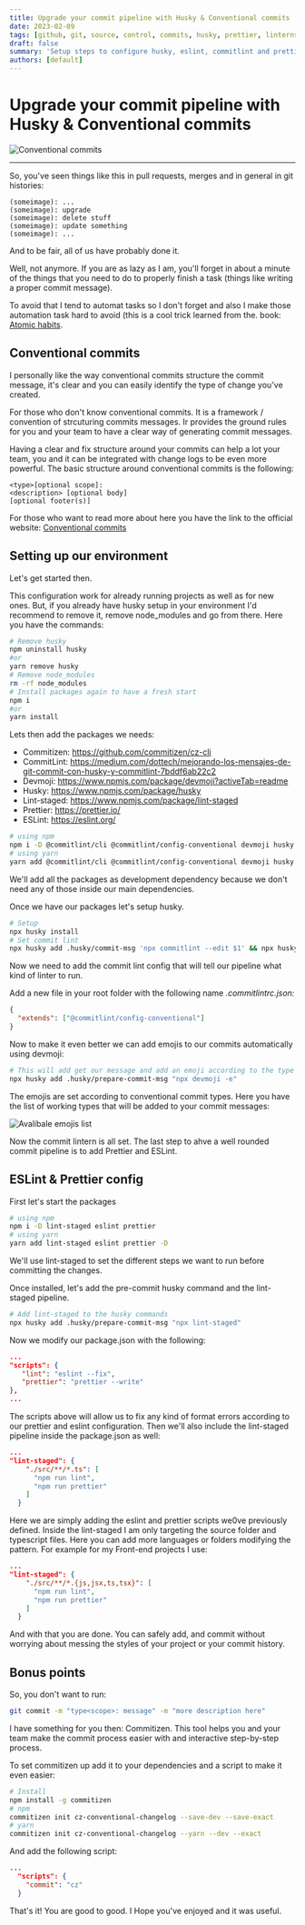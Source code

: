 ```yaml
---
title: Upgrade your commit pipeline with Husky & Conventional commits
date: 2023-02-09
tags: [github, git, source, control, commits, husky, prettier, linterns]
draft: false
summary: 'Setup steps to configure husky, eslint, commitlint and prettier to create a powerful and secure commit pipeline for you and your team.'
authors: [default]
---
```


# Upgrade your commit pipeline with Husky & Conventional commits

![Conventional commits](https://cdn-images-1.medium.com/max/1600/0*Zjq7omx4l6HlWk6H)

---

So, you've seen things like this in pull requests, merges and in general in git histories:

```
(someimage): ...
(someimage): upgrade
(someimage): delete stuff
(someimage): update something
(someimage): ...
```

And to be fair, all of us have probably done it.

Well, not anymore. If you are as lazy as I am, you'll forget in about a minute of the things that you need to do to properly finish a task (things like writing a proper commit message).

To avoid that I tend to automat tasks so I don't forget and also I make those automation task hard to avoid (this is a cool trick learned from the. book: [Atomic habits](https://medium.com/r/?url=https%3A%2F%2Fwww.amazon.es%2Fs%3Fk%3Datomic%2Bhabit%26adgrpid%3D59516238609%26gclid%3DCjwKCAiArY2fBhB9EiwAWqHK6rgWBThsiX5gzrjL_EWghQC4-t7cv9B8Yn4t8JDjZUpkYBuf6Z4D2RoCE2sQAvD_BwE%26hvadid%3D601335169435%26hvdev%3Dc%26hvlocphy%3D1005436%26hvnetw%3Dg%26hvqmt%3De%26hvrand%3D8944470735068097509%26hvtargid%3Dkwd-556802191131%26hydadcr%3D13137_2308018%26tag%3Dhydes-21%26ref%3Dpd_sl_705dglyucu_e).

## Conventional commits

I personally like the way conventional commits structure the commit message, it's
clear and you can easily identify the type of change you've created.

For those who don't know conventional commits. It is a framework / convention of strcuturing commits messages. Ir provides the ground rules for you and your team to have a clear way of generating commit messages.

Having a clear and fix structure around your commits can help a lot your team, you and it can be integrated with change logs to be even more powerful.
The basic structure around conventional commits is the following:

```
<type>[optional scope]:
<description> [optional body]
[optional footer(s)]
```

For those who want to read more about here you have the link to the official website: [Conventional commits](https://www.conventionalcommits.org/en/v1.0.0/)

## Setting up our environment

Let's get started then.

This configuration work for already running projects as well as for new ones. But, if you already have husky setup in your environment I'd recommend to remove it, remove node_modules and go from there. Here you have the commands:

```bash
# Remove husky
npm uninstall husky
#or
yarn remove husky
# Remove node_modules
rm -rf node_modules
# Install packages again to have a fresh start
npm i
#or
yarn install
```

Lets then add the packages we needs:

- Commitizen: https://github.com/commitizen/cz-cli
- CommitLint: https://medium.com/dottech/mejorando-los-mensajes-de-git-commit-con-husky-y-commitlint-7bddf6ab22c2
- Devmoji: https://www.npmjs.com/package/devmoji?activeTab=readme
- Husky: https://www.npmjs.com/package/husky
- Lint-staged: https://www.npmjs.com/package/lint-staged
- Prettier: https://prettier.io/
- ESLint: https://eslint.org/

```bash
# using npm
npm i -D @commitlint/cli @commitlint/config-conventional devmoji husky
# using yarn
yarn add @commitlint/cli @commitlint/config-conventional devmoji husky -D
```

We'll add all the packages as development dependency because we don't need any of those inside our main dependencies.

Once we have our packages let's setup husky.

```bash
# Setup
npx husky install
# Set commit lint
npx husky add .husky/commit-msg 'npx commitlint --edit $1' && npx husky add .husky/commit-msg  'npx --no -- commitlint --edit ${1}'
```

Now we need to add the commit lint config that will tell our pipeline what kind of linter to run.

Add a new file in your root folder with the following name *.commitlintrc.json:*

```json
{
  "extends": ["@commitlint/config-conventional"]
}
```

Now to make it even better we can add emojis to our commits automatically using devmoji:

```bash
# This will add get our message and add an emoji according to the type of commit.
npx husky add .husky/prepare-commit-msg "npx devmoji -e"
```

The emojis are set according to conventional commit types. Here you have the list of working types that will be added to your commit messages:

![Avalibale emojis list](https://cdn-images-1.medium.com/max/1600/0*taL2niaDA83751gt.png)

Now the commit lintern is all set. The last step to ahve a well rounded commit pipeline is to add Prettier and ESLint.

## ESLint & Prettier config

First let's start the packages

```bash
# using npm
npm i -D lint-staged eslint prettier
# using yarn
yarn add lint-staged eslint prettier -D
```

We'll use lint-staged to set the different steps we want to run before committing the changes.

Once installed, let's add the pre-commit husky command and the lint-staged pipeline.

```bash
# Add lint-staged to the husky commands
npx husky add .husky/prepare-commit-msg "npx lint-staged"
```

Now we modify our package.json with the following:

```json
...
"scripts": {
   "lint": "eslint --fix",
   "prettier": "prettier --write"
},
...
```

The scripts above will allow us to fix any kind of format errors according to our prettier and eslint configuration.
Then we'll also include the lint-staged pipeline inside the package.json as well:

```json
...
"lint-staged": {
    "./src/**/*.ts": [
      "npm run lint",
      "npm run prettier"
    ]
  }
```

Here we are simply adding the eslint and prettier scripts we0ve previously defined. Inside the lint-staged I am only targeting the source folder and typescript files. Here you can add more languages or folders modifying the pattern.
For example for my Front-end projects I use:

```json
...
"lint-staged": {
    "./src/**/*.{js,jsx,ts,tsx}": [
      "npm run lint",
      "npm run prettier"
    ]
  }
```

And with that you are done.
You can safely add, and commit without worrying about messing the styles of your project or your commit history.

## Bonus points

So, you don't want to run:

```bash
git commit -m "type<scope>: message" -m "more description here"
```

I have something for you then: Commitizen. This tool helps you and your team make the commit process easier with and interactive step-by-step process.

To set commitizen up add it to your dependencies and a script to make it even easier:

```bash
# Install
npm install -g commitizen
# npm
commitizen init cz-conventional-changelog --save-dev --save-exact
# yarn
commitizen init cz-conventional-changelog --yarn --dev --exact
```

And add the following script:

```json
...
  "scripts": {
    "commit": "cz"
  }
```

That's it! You are good to good.
I Hope you've enjoyed and it was useful.
